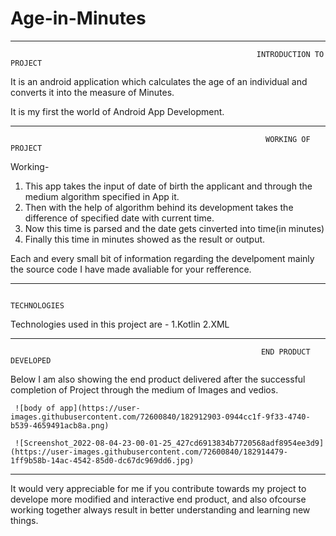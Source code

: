 # Age-in-Minutes

*************************************************************************************************************************************************************************
                                                           INTRODUCTION TO PROJECT

It is an android application which calculates the age of an individual and converts it into the measure of Minutes. 

It is my first the world of Android App Development.

*************************************************************************************************************************************************************************
                                
                                                             WORKING OF PROJECT

Working-

  1. This app takes the input of date of birth the applicant and through the medium algorithm specified in App it.
  2. Then with the help of algorithm behind its development takes the difference of specified date with current time.
  3. Now this time is parsed and the date gets cinverted into time(in minutes)
  4. Finally this time in minutes showed as the result or output.

Each and every small bit of information regarding the develpoment mainly the source code I have made avaliable for your refference.

**********************************************************************************************************************************************************************

                                                               TECHNOLOGIES

Technologies used in this project are - 
   1.Kotlin
   2.XML

**********************************************************************************************************************************************************************

                                                            END PRODUCT DEVELOPED

Below I am also showing the end product delivered after the successful completion of Project through the medium of Images and vedios.
 
     ![body of app](https://user-images.githubusercontent.com/72600840/182912903-0944cc1f-9f33-4740-b539-4659491acb8a.png)

     ![Screenshot_2022-08-04-23-00-01-25_427cd6913834b7720568adf8954ee3d9](https://user-images.githubusercontent.com/72600840/182914479-1ff9b58b-14ac-4542-85d0-dc67dc969dd6.jpg)

**********************************************************************************************************************************************************************
     

  It would very appreciable for me if you contribute towards my project to develope more modified and interactive end product, and also ofcourse working together always result in better understanding and learning new things.
